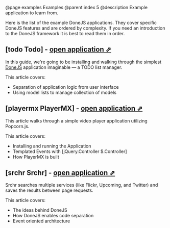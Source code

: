 @page examples Examples
@parent index 5
@description Example application to learn from.

Here is the list of the example DoneJS applications. They cover specific DoneJS features and are ordered by complexity. If you need an introduction to the DoneJS framework it is best to read them in order.

## [todo Todo] - [open application &#x21D7;](../examples/todo/jquery/index.html)

In this guide, we're going to be installing and walking through the simplest [DoneJS](http://donejs.com/)
application imaginable &mdash; a TODO list manager.

This article covers:

- Separation of application logic from user interface
- Using model lists to manage collection of models

## [playermx PlayerMX] - [open application &#x21D7;](player/player.html)

This article walks through a simple video player application utilizing Popcorn.js. 

This article covers:

- Installing and running the Application
- Templated Events with [jQuery.Controller $.Controller]
- How PlayerMX is built

## [srchr Srchr] - [open application &#x21D7;](../examples/srchr/index.html)

Srchr searches multiple services (like Flickr, Upcoming, and Twitter) and saves the results between page requests.

This article covers:

- The ideas behind DoneJS
- How DoneJS enables code separation
- Event oriented architecture